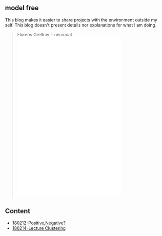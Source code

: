 ## model free

This blog makes it easier to share projects with the environment outside my self. This blog doesn't present details nor explanations for what I am doing. 
 

> Florens Greßner - neurocat
![neurocat](./media/ncw.png)

## Content

- [180212-Positive,Negative?](./PosNeg)
- [180214-Lecture Clustering](./ML_EXAM)